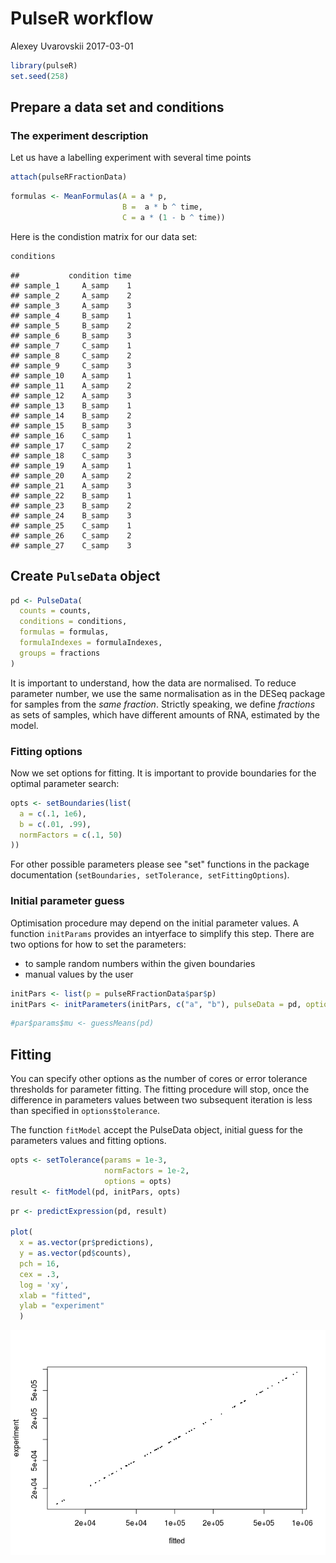 PulseR workflow
================
Alexey Uvarovskii
2017-03-01

``` r
library(pulseR)
set.seed(258)
```

Prepare a data set and conditions
---------------------------------

### The experiment description

Let us have a labelling experiment with several time points

``` r
attach(pulseRFractionData)
```

``` r
formulas <- MeanFormulas(A = a * p,
                         B =  a * b ^ time,
                         C = a * (1 - b ^ time))
```

Here is the condistion matrix for our data set:

``` r
conditions
```

    ##           condition time
    ## sample_1     A_samp    1
    ## sample_2     A_samp    2
    ## sample_3     A_samp    3
    ## sample_4     B_samp    1
    ## sample_5     B_samp    2
    ## sample_6     B_samp    3
    ## sample_7     C_samp    1
    ## sample_8     C_samp    2
    ## sample_9     C_samp    3
    ## sample_10    A_samp    1
    ## sample_11    A_samp    2
    ## sample_12    A_samp    3
    ## sample_13    B_samp    1
    ## sample_14    B_samp    2
    ## sample_15    B_samp    3
    ## sample_16    C_samp    1
    ## sample_17    C_samp    2
    ## sample_18    C_samp    3
    ## sample_19    A_samp    1
    ## sample_20    A_samp    2
    ## sample_21    A_samp    3
    ## sample_22    B_samp    1
    ## sample_23    B_samp    2
    ## sample_24    B_samp    3
    ## sample_25    C_samp    1
    ## sample_26    C_samp    2
    ## sample_27    C_samp    3

Create `PulseData` object
-------------------------

``` r
pd <- PulseData(
  counts = counts,
  conditions = conditions,
  formulas = formulas,
  formulaIndexes = formulaIndexes,
  groups = fractions
)
```

It is important to understand, how the data are normalised. To reduce parameter number, we use the same normalisation as in the DESeq package for samples from the *same fraction*. Strictly speaking, we define *fractions* as sets of samples, which have different amounts of RNA, estimated by the model.

### Fitting options

Now we set options for fitting. It is important to provide boundaries for the optimal parameter search:

``` r
opts <- setBoundaries(list(
  a = c(.1, 1e6),
  b = c(.01, .99),
  normFactors = c(.1, 50)
))
```

For other possible parameters please see "set" functions in the package documentation (`setBoundaries, setTolerance, setFittingOptions`).

### Initial parameter guess

Optimisation procedure may depend on the initial parameter values. A function `initParams` provides an intyerface to simplify this step. There are two options for how to set the parameters:

-   to sample random numbers within the given boundaries
-   manual values by the user

``` r
initPars <- list(p = pulseRFractionData$par$p)
initPars <- initParameters(initPars, c("a", "b"), pulseData = pd, options = opts)
```

``` r
#par$params$mu <- guessMeans(pd)
```

Fitting
-------

You can specify other options as the number of cores or error tolerance thresholds for parameter fitting. The fitting procedure will stop, once the difference in parameters values between two subsequent iteration is less than specified in `options$tolerance`.

The function `fitModel` accept the PulseData object, initial guess for the parameters values and fitting options.

``` r
opts <- setTolerance(params = 1e-3,
                     normFactors = 1e-2,
                     options = opts)
result <- fitModel(pd, initPars, opts)
```

``` r
pr <- predictExpression(pd, result)

plot(
  x = as.vector(pr$predictions),
  y = as.vector(pd$counts),
  pch = 16,
  cex = .3,
  log = 'xy',
  xlab = "fitted",
  ylab = "experiment"
  )
```

![](fit-fractions_files/figure-markdown_github/unnamed-chunk-10-1.png)
